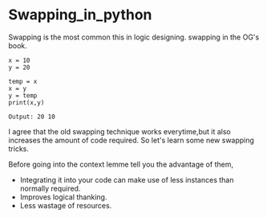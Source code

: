 # Swapping_in_python

Swapping is the most common this in logic designing.
swapping in the OG's book.

    x = 10
    y = 20
    
    temp = x
    x = y
    y = temp
    print(x,y)
    
    Output: 20 10

I agree that the old swapping technique works everytime,but it also increases the amount of code required.
So let's learn some new swapping tricks.

Before going into the context lemme tell you the advantage of them,
* Integrating it into your code can make use of less instances than normally required.
* Improves logical thanking.
* Less wastage of resources.

